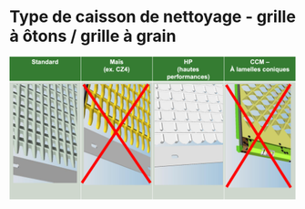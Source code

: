 # Type de caisson de nettoyage - grille à ôtons / grille à grain

![../images/Capture%20d%E2%80%99%C3%A9cran%202025-04-20%20%C3%A0%2011.53.32.png](../images/Capture%20d%E2%80%99%C3%A9cran%202025-04-20%20%C3%A0%2011.53.32.png)
